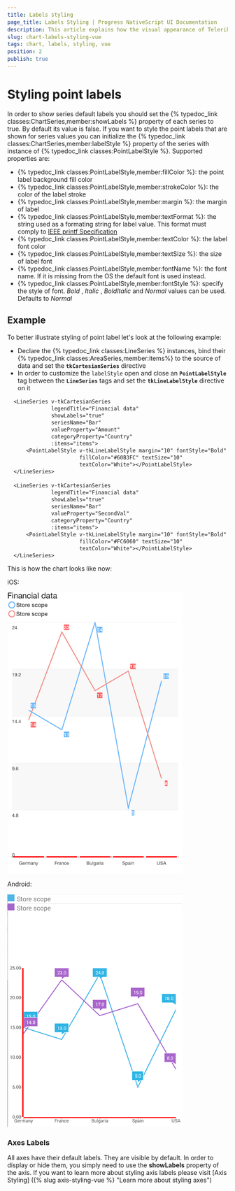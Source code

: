 ```yaml
---
title: Labels styling
page_title: Labels Styling | Progress NativeScript UI Documentation
description: This article explains how the visual appearance of Telerik Chart's labels for NativeScript can be customized.
slug: chart-labels-styling-vue
tags: chart, labels, styling, vue
position: 2
publish: true
---
```


# Styling point labels
In order to show series default labels you should set the {% typedoc_link classes:ChartSeries,member:showLabels %} property of each series to true. By default its value is false. If you want to style the point labels that are shown for series values you can initialize the {% typedoc_link classes:ChartSeries,member:labelStyle %} property of the series with instance of {% typedoc_link classes:PointLabelStyle %}.
Supported properties are:
- {% typedoc_link classes:PointLabelStyle,member:fillColor %}: the point label background fill color
- {% typedoc_link classes:PointLabelStyle,member:strokeColor %}: the color of the label stroke
- {% typedoc_link classes:PointLabelStyle,member:margin %}: the margin of label
- {% typedoc_link classes:PointLabelStyle,member:textFormat %}: the string used as a formating string for label value. This format must comply to [IEEE printf Specification](http://pubs.opengroup.org/onlinepubs/009695399/functions/printf.html)
- {% typedoc_link classes:PointLabelStyle,member:textColor %}: the label font color
- {% typedoc_link classes:PointLabelStyle,member:textSize %}: the size of label font
- {% typedoc_link classes:PointLabelStyle,member:fontName %}: the font name. If it is missing from the OS the default font is used instead.
- {% typedoc_link classes:PointLabelStyle,member:fontStyle %}: specify the style of font. *Bold* , *Italic* , *BoldItalic* and *Normal* values can be used. Defaults to *Normal*

## Example

To better illustrate styling of point label let's look at the following example:

- Declare the {% typedoc_link classes:LineSeries %} instances, bind their {% typedoc_link classes:AreaSeries,member:items%} to the source of data and set the **`tkCartesianSeries`** directive
- In order to customize the `labelStyle` open and close an **`PointLabelStyle`** tag between the **`LineSeries`** tags and set the **`tkLineLabelStyle`** directive on it

```
  <LineSeries v-tkCartesianSeries
              legendTitle="Financial data"
              showLabels="true"
              seriesName="Bar"
              valueProperty="Amount"
              categoryProperty="Country"
              :items="items">
      <PointLabelStyle v-tkLineLabelStyle margin="10" fontStyle="Bold"
                       fillColor="#60B3FC" textSize="10"
                       textColor="White"></PointLabelStyle>
  </LineSeries>

  <LineSeries v-tkCartesianSeries
              legendTitle="Financial data"
              showLabels="true"
              seriesName="Bar"
              valueProperty="SecondVal"
              categoryProperty="Country"
              :items="items">
      <PointLabelStyle v-tkLineLabelStyle margin="10" fontStyle="Bold"
                       fillColor="#FC6060" textSize="10"
                       textColor="White"></PointLabelStyle>
  </LineSeries>
```

This is how the chart looks like now:

iOS:

![Axis styling](images/labels_styling_ios.png "iOS")

Android:

![Axis styling](images/labels_styling_android.png "Android")

### Axes Labels

All axes have their default labels. They are visible by default. In order to display or hide them, you simply need to use the **showLabels** property of the axis. If you want to learn more about styling axis labels please visit [Axis Styling] ({% slug axis-styling-vue %} "Learn more about styling axes")